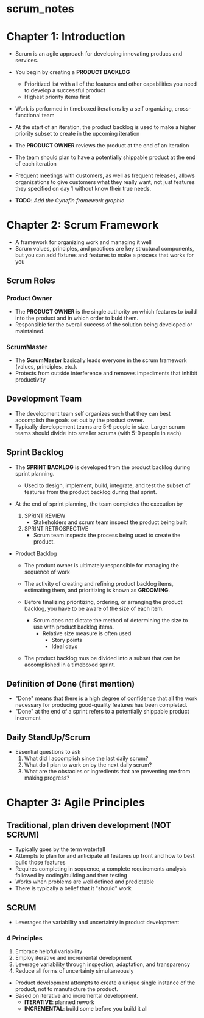 # scrum_notes
# Chapter 1: Introduction

- Scrum is an agile approach for developing innovating producs and services.
- You begin by creating a **PRODUCT BACKLOG**
    - Prioritized list with all of the features and other capabilities you need
      to develop a successful product
    - Highest priority items first
- Work is performed in timeboxed iterations by a self organizing,
  cross-functional team
- At the start of an iteration, the product backlog is used to make a higher
  priority subset to create in the upcoming iteration
- The **PRODUCT OWNER** reviews the product at the end of an iteration
- The team should plan to have a potentially shippable product at the end of
  each iteration
- Frequent meetings with customers, as well as frequent releases, allows
  organizations to give customers what they really want, not just features they
  specified on day 1 without know their true needs.

- **TODO**: *Add the Cynefin framework graphic*
# Chapter 2: Scrum Framework

- A framework for organizing work and managing it well
- Scrum values, principles, and practices are key structural components, but you
  can add fixtures and features to make a process that works for you

## Scrum Roles
### Product Owner
- The **PRODUCT OWNER** is the single authority on which features to build into
  the product and in which order to buld them.
- Responsible for the overall success of the solution being developed or
  maintained.

### ScrumMaster
- The **ScrumMaster** basically leads everyone in the scrum framework (values,
  principles, etc.).
- Protects from outside interference and removes impediments that inhibit
  productivity

## Development Team
- The development team self organizes such that they can best accomplish the
  goals set out by the product owner.
- Typically developement teams are 5-9 people in size. Larger scrum teams should
  divide into smaller scrums (with 5-9 people in each)

## Sprint Backlog
- The **SPRINT BACKLOG** is developed from the product backlog during sprint
  planning.
    - Used to design, implement, build, integrate, and test the subset of
      features from the product backlog during that sprint.

- At the end of sprint planning, the team completes the execution by
    1. SPRINT REVIEW
        - Stakeholders and scrum team inspect the product being built
    2. SPRINT RETROSPECTIVE
        - Scrum team inspects the process being used to create the product.

- Product Backlog
    - The product owner is ultimately responsible for managing the sequence of
      work
    - The activity of creating and refining product backlog items, estimating
      them, and prioritizing is known as **GROOMING**.
    - Before finalizing prioritizing, ordering, or arranging the product
      backlog, you have to be aware of the size of each item.
        - Scrum does not dictate the method of determining the size to use with
          product backlog items.
            - Relative size measure is often used
                - Story points
                - Ideal days

    - The product backlog mus be divided into a subset that can be accomplished
      in a timeboxed sprint.

## Definition of Done (first mention)
- "Done" means that there is a high degree of confidence that all the work
  necessary for producing good-quality features has been completed.
- "Done" at the end of a sprint refers to a potentially shippable product
  increment

## Daily StandUp/Scrum
- Essential questions to ask
    1. What did I accomplish since the last daily scrum?
    2. What do I plan to work on by the next daily scrum?
    3. What are the obstacles or ingredients that are preventing me from making
       progress?
# Chapter 3: Agile Principles
## Traditional, plan driven development (**NOT SCRUM**)
- Typically goes by the term waterfall
- Attempts to plan for and anticipate all features up front and how to best
  build those features
- Requires completing in sequence, a complete requirements analysis followed
  by coding/building and then testing
- Works when problems are well defined and predictable
- There is typically a belief that it "should" work

## SCRUM
- Leverages the variability and uncertainty in product development
### 4 Principles
1. Embrace helpful variability
2. Employ iterative and incremental development
3. Leverage variability through inspection, adaptation, and transparency
4. Reduce all forms of uncertainty simultaneously

- Product development attempts to create a unique single instance of the
  product, not to manufacture the product.
- Based on iterative and incremental development.
    - **ITERATIVE**: planned rework
    - **INCREMENTAL**: build some before you build it all
